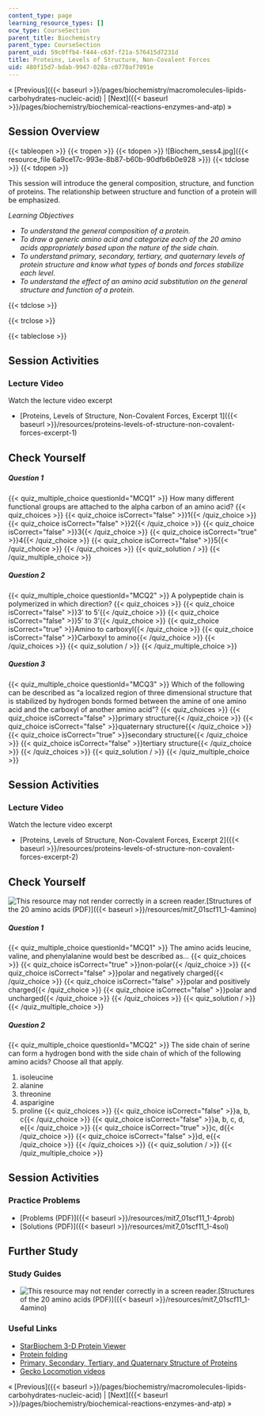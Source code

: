 ```yaml
---
content_type: page
learning_resource_types: []
ocw_type: CourseSection
parent_title: Biochemistry
parent_type: CourseSection
parent_uid: 59c0ffb4-f444-c63f-f21a-576415d7231d
title: Proteins, Levels of Structure, Non-Covalent Forces
uid: 480f15d7-bdab-9947-028a-c0770af7091e
---
```


« [Previous]({{< baseurl >}}/pages/biochemistry/macromolecules-lipids-carbohydrates-nucleic-acid) | [Next]({{< baseurl >}}/pages/biochemistry/biochemical-reactions-enzymes-and-atp) »

Session Overview
----------------

{{< tableopen >}}
{{< tropen >}}
{{< tdopen >}}
![Biochem_sess4.jpg]({{< resource_file 6a9ce17c-993e-8b87-b60b-90dfb6b0e928 >}})
{{< tdclose >}}
{{< tdopen >}}


This session will introduce the general composition, structure, and function of proteins. The relationship between structure and function of a protein will be emphasized.

_Learning Objectives_

*   _To understand the general composition of a protein._
*   _To draw a generic amino acid and categorize each of the 20 amino acids appropriately based upon the nature of the side chain._
*   _To understand primary, secondary, tertiary, and quaternary levels of protein structure and know what types of bonds and forces stabilize each level._
*   _To understand the effect of an amino acid substitution on the general structure and function of a protein._


{{< tdclose >}}

{{< trclose >}}

{{< tableclose >}}

Session Activities
------------------

### Lecture Video

Watch the lecture video excerpt

*   [Proteins, Levels of Structure, Non-Covalent Forces, Excerpt 1]({{< baseurl >}}/resources/proteins-levels-of-structure-non-covalent-forces-excerpt-1)

Check Yourself
--------------

##### Question 1
 {{< quiz_multiple_choice questionId="MCQ1" >}} How many different functional groups are attached to the alpha carbon of an amino acid? {{< quiz_choices >}} {{< quiz_choice isCorrect="false" >}}1{{< /quiz_choice >}} {{< quiz_choice isCorrect="false" >}}2{{< /quiz_choice >}} {{< quiz_choice isCorrect="false" >}}3{{< /quiz_choice >}} {{< quiz_choice isCorrect="true" >}}4{{< /quiz_choice >}} {{< quiz_choice isCorrect="false" >}}5{{< /quiz_choice >}} {{< /quiz_choices >}} {{< quiz_solution / >}} {{< /quiz_multiple_choice >}}
##### Question 2
 {{< quiz_multiple_choice questionId="MCQ2" >}} A polypeptide chain is polymerized in which direction?  {{< quiz_choices >}} {{< quiz_choice isCorrect="false" >}}3’ to 5’{{< /quiz_choice >}} {{< quiz_choice isCorrect="false" >}}5’ to 3’{{< /quiz_choice >}} {{< quiz_choice isCorrect="true" >}}Amino to carboxyl{{< /quiz_choice >}} {{< quiz_choice isCorrect="false" >}}Carboxyl to amino{{< /quiz_choice >}} {{< /quiz_choices >}} {{< quiz_solution / >}} {{< /quiz_multiple_choice >}}
##### Question 3
 {{< quiz_multiple_choice questionId="MCQ3" >}} Which of the following can be described as “a localized region of three dimensional structure that is stabilized by hydrogen bonds formed between the amine of one amino acid and the carboxyl of another amino acid”? {{< quiz_choices >}} {{< quiz_choice isCorrect="false" >}}primary structure{{< /quiz_choice >}} {{< quiz_choice isCorrect="false" >}}quaternary structure{{< /quiz_choice >}} {{< quiz_choice isCorrect="true" >}}secondary structure{{< /quiz_choice >}} {{< quiz_choice isCorrect="false" >}}tertiary structure{{< /quiz_choice >}} {{< /quiz_choices >}} {{< quiz_solution / >}} {{< /quiz_multiple_choice >}}

Session Activities
------------------

### Lecture Video

Watch the lecture video excerpt

*   [Proteins, Levels of Structure, Non-Covalent Forces, Excerpt 2]({{< baseurl >}}/resources/proteins-levels-of-structure-non-covalent-forces-excerpt-2)

Check Yourself
--------------

![This resource may not render correctly in a screen reader.](/images/inacessible.gif)[Structures of the 20 amino acids (PDF)]({{< baseurl >}}/resources/mit7_01scf11_1-4amino)

##### Question 1
 {{< quiz_multiple_choice questionId="MCQ1" >}} The amino acids leucine, valine, and phenylalanine would best be described as… {{< quiz_choices >}} {{< quiz_choice isCorrect="true" >}}non-polar{{< /quiz_choice >}} {{< quiz_choice isCorrect="false" >}}polar and negatively charged{{< /quiz_choice >}} {{< quiz_choice isCorrect="false" >}}polar and positively charged{{< /quiz_choice >}} {{< quiz_choice isCorrect="false" >}}polar and uncharged{{< /quiz_choice >}} {{< /quiz_choices >}} {{< quiz_solution / >}} {{< /quiz_multiple_choice >}}
##### Question 2
 {{< quiz_multiple_choice questionId="MCQ2" >}} The side chain of serine can form a hydrogen bond with the side chain of which of the following amino acids? Choose all that apply.

1.  isoleucine
2.  alanine
3.  threonine
4.  asparigine
5.  proline {{< quiz_choices >}} {{< quiz_choice isCorrect="false" >}}a, b, c{{< /quiz_choice >}} {{< quiz_choice isCorrect="false" >}}a, b, c, d, e{{< /quiz_choice >}} {{< quiz_choice isCorrect="true" >}}c, d{{< /quiz_choice >}} {{< quiz_choice isCorrect="false" >}}d, e{{< /quiz_choice >}} {{< /quiz_choices >}} {{< quiz_solution / >}} {{< /quiz_multiple_choice >}}

Session Activities
------------------

### Practice Problems

*   [Problems (PDF)]({{< baseurl >}}/resources/mit7_01scf11_1-4prob)
*   [Solutions (PDF)]({{< baseurl >}}/resources/mit7_01scf11_1-4sol)

Further Study
-------------

### Study Guides

*   ![This resource may not render correctly in a screen reader.](/images/inacessible.gif)[Structures of the 20 amino acids (PDF)]({{< baseurl >}}/resources/mit7_01scf11_1-4amino)

### Useful Links

*   [StarBiochem 3-D Protein Viewer](http://web.mit.edu/Star/biochem/)
*   [Protein folding](http://www.youtube.com/watch?v=_xF96sNWnK4&feature=related)
*   [Primary, Secondary, Tertiary, and Quaternary Structure of Proteins](https://www.youtube.com/watch?v=ki9dwhCwMsI)
*   [Gecko Locomotion videos](http://www.berkeley.edu/news/media/releases/2002/09/rfull/home.html)

« [Previous]({{< baseurl >}}/pages/biochemistry/macromolecules-lipids-carbohydrates-nucleic-acid) | [Next]({{< baseurl >}}/pages/biochemistry/biochemical-reactions-enzymes-and-atp) »